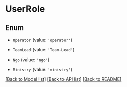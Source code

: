 # UserRole


## Enum

* `Operator` (value: `'operator'`)

* `TeamLead` (value: `'Team-Lead'`)

* `Ngo` (value: `'ngo'`)

* `Ministry` (value: `'ministry'`)

[[Back to Model list]](../README.md#documentation-for-models) [[Back to API list]](../README.md#documentation-for-api-endpoints) [[Back to README]](../README.md)
